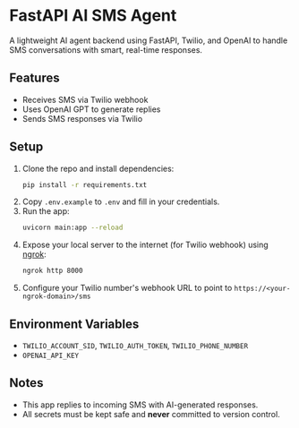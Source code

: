 # FastAPI AI SMS Agent

A lightweight AI agent backend using FastAPI, Twilio, and OpenAI to handle SMS conversations with smart, real-time responses.

## Features
- Receives SMS via Twilio webhook
- Uses OpenAI GPT to generate replies
- Sends SMS responses via Twilio

## Setup
1. Clone the repo and install dependencies:
   ```bash
   pip install -r requirements.txt
   ```
2. Copy `.env.example` to `.env` and fill in your credentials.
3. Run the app:
   ```bash
   uvicorn main:app --reload
   ```
4. Expose your local server to the internet (for Twilio webhook) using [ngrok](https://ngrok.com/):
   ```bash
   ngrok http 8000
   ```
5. Configure your Twilio number's webhook URL to point to `https://<your-ngrok-domain>/sms`

## Environment Variables
- `TWILIO_ACCOUNT_SID`, `TWILIO_AUTH_TOKEN`, `TWILIO_PHONE_NUMBER`
- `OPENAI_API_KEY`

## Notes
- This app replies to incoming SMS with AI-generated responses.
- All secrets must be kept safe and **never** committed to version control.

